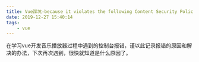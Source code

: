 ```yaml
---
title: Vue踩坑-because it violates the following Content Security Policy directive
date: 2019-12-27 15:40:14
tags:
    - vue
---
```


在学习vue开发音乐播放器过程中遇到的控制台报错，谨以此记录报错的原因和解决的办法，下次再次遇到，很快就知道是什么原因了。
